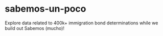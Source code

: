 # sabemos-un-poco
Explore data related to 400k+ immigration bond determinations while we build out Sabemos (mucho)! 

